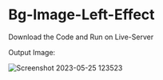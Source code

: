 # Bg-Image-Left-Effect

Download the Code and Run on Live-Server

Output Image:

![Screenshot 2023-05-25 123523](https://github.com/rohanmr/Bg-Image-Left-Effect/assets/122428641/83a46e79-21dc-49c3-bfa4-28fcc9997bba)

